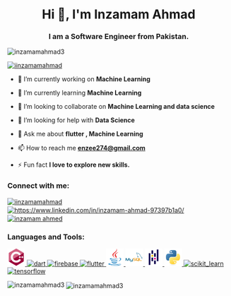 <h1 align="center">Hi 👋, I'm Inzamam Ahmad</h1>
<h3 align="center">I am a Software Engineer from Pakistan.</h3>

<p align="left"> <img src="https://komarev.com/ghpvc/?username=inzamamahmad3&label=Profile%20views&color=0e75b6&style=flat" alt="inzamamahmad3" /> </p>

<p align="left"> <a href="https://twitter.com/iinzamamahmad" target="blank"><img src="https://img.shields.io/twitter/follow/iinzamamahmad?logo=twitter&style=for-the-badge" alt="iinzamamahmad" /></a> </p>

- 🔭 I’m currently working on **Machine Learning**

- 🌱 I’m currently learning **Machine Learning**

- 👯 I’m looking to collaborate on **Machine Learning and data science**

- 🤝 I’m looking for help with **Data Science**

- 💬 Ask me about **flutter , Machine Learning**

- 📫 How to reach me **enzee274@gmail.com**

- ⚡ Fun fact **I love to explore new skills.**

<h3 align="left">Connect with me:</h3>
<p align="left">
<a href="https://twitter.com/iinzamamahmad" target="blank"><img align="center" src="https://raw.githubusercontent.com/rahuldkjain/github-profile-readme-generator/master/src/images/icons/Social/twitter.svg" alt="iinzamamahmad" height="30" width="40" /></a>
<a href="https://linkedin.com/in/https://www.linkedin.com/in/inzamam-ahmad-97397b1a0/" target="blank"><img align="center" src="https://raw.githubusercontent.com/rahuldkjain/github-profile-readme-generator/master/src/images/icons/Social/linked-in-alt.svg" alt="https://www.linkedin.com/in/inzamam-ahmad-97397b1a0/" height="30" width="40" /></a>
<a href="https://fb.com/inzamam ahmed" target="blank"><img align="center" src="https://raw.githubusercontent.com/rahuldkjain/github-profile-readme-generator/master/src/images/icons/Social/facebook.svg" alt="inzamam ahmed" height="30" width="40" /></a>
</p>

<h3 align="left">Languages and Tools:</h3>
<p align="left"> <a href="https://www.w3schools.com/cpp/" target="_blank" rel="noreferrer"> <img src="https://raw.githubusercontent.com/devicons/devicon/master/icons/cplusplus/cplusplus-original.svg" alt="cplusplus" width="40" height="40"/> </a> <a href="https://dart.dev" target="_blank" rel="noreferrer"> <img src="https://www.vectorlogo.zone/logos/dartlang/dartlang-icon.svg" alt="dart" width="40" height="40"/> </a> <a href="https://firebase.google.com/" target="_blank" rel="noreferrer"> <img src="https://www.vectorlogo.zone/logos/firebase/firebase-icon.svg" alt="firebase" width="40" height="40"/> </a> <a href="https://flutter.dev" target="_blank" rel="noreferrer"> <img src="https://www.vectorlogo.zone/logos/flutterio/flutterio-icon.svg" alt="flutter" width="40" height="40"/> </a> <a href="https://www.java.com" target="_blank" rel="noreferrer"> <img src="https://raw.githubusercontent.com/devicons/devicon/master/icons/java/java-original.svg" alt="java" width="40" height="40"/> </a> <a href="https://www.mysql.com/" target="_blank" rel="noreferrer"> <img src="https://raw.githubusercontent.com/devicons/devicon/master/icons/mysql/mysql-original-wordmark.svg" alt="mysql" width="40" height="40"/> </a> <a href="https://pandas.pydata.org/" target="_blank" rel="noreferrer"> <img src="https://raw.githubusercontent.com/devicons/devicon/2ae2a900d2f041da66e950e4d48052658d850630/icons/pandas/pandas-original.svg" alt="pandas" width="40" height="40"/> </a> <a href="https://www.python.org" target="_blank" rel="noreferrer"> <img src="https://raw.githubusercontent.com/devicons/devicon/master/icons/python/python-original.svg" alt="python" width="40" height="40"/> </a> <a href="https://scikit-learn.org/" target="_blank" rel="noreferrer"> <img src="https://upload.wikimedia.org/wikipedia/commons/0/05/Scikit_learn_logo_small.svg" alt="scikit_learn" width="40" height="40"/> </a> <a href="https://www.tensorflow.org" target="_blank" rel="noreferrer"> <img src="https://www.vectorlogo.zone/logos/tensorflow/tensorflow-icon.svg" alt="tensorflow" width="40" height="40"/> </a> </p>

<p><img align="left" src="https://github-readme-stats.vercel.app/api/top-langs?username=inzamamahmad3&show_icons=true&locale=en&layout=compact" alt="inzamamahmad3" /></p>

<p>&nbsp;<img align="center" src="https://github-readme-stats.vercel.app/api?username=inzamamahmad3&show_icons=true&locale=en" alt="inzamamahmad3" /></p>
